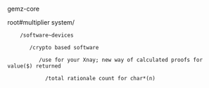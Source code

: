 gemz-core

          
          
  root#multiplier system/
             
        /software~devices
                                  
           /crypto based software
                                     
              /use for your Xnay; new way of calculated proofs for value($) returned
                                     
                /total rationale count for char*(n)
